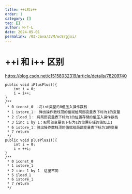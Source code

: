 ```yaml
---
title: ++i和i++
order: 1
category: []
tag: []
author: H·T·L
date: 2024-05-01
permalink: /03-Java/JVM/wc8rgjxi/
---
```

# ++i 和 i++ 区别

https://blog.csdn.net/c15158032319/article/details/78209740



```
public void iPlusPlus(){
    int i = 0;
    i = i++;
}
/**
 * 0 iconst_0 ：将int类型的0值压入操作数栈
 * 1 istore_1： 弹出操作数栈顶的值赋给局部变量表下标为1的变量
 * 2 iload_1： 将局部变量表下标为1的位置存储的值压入操作数栈
 * 3 iinc 1 by 1：取局部变量表下标为1的位置存储的值加上1
 * 6 istore_1：弹出操作数栈顶的值赋给局部变量表下标为1的变量
 * 7 return
 */
public void plusPlusI(){
    int i = 0;
    i = ++i;
}
/**
 * 0 iconst_0
 * 1 istore_1
 * 2 iinc 1 by 1  这里不同
 * 5 iload_1
 * 6 istore_1
 * 7 return
 */
```

